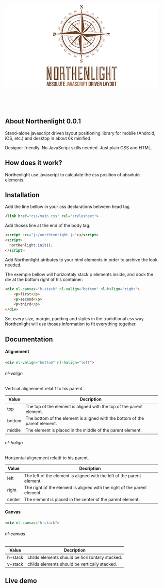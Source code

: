 ![Alt text](/logo.png?raw=true "Northenlight")
<br />
<br />
<br />
<br />
<br />
## About Northenlight 0.0.1
Stand-alone javascript driven layout positioning library for mobile (Android, iOS, etc.) and desktop in about 6k minified.

Designer friendly. No JavaScript skills needed. Just plain CSS and HTML.

## How does it work?
Northenlight use javascript to calculate the css position of absolute elements.

## Installation

Add the line bellow in your css declarations between head tag.
```html
<link href="css/main.css" rel="stylesheet">
```

Add thoses line at the end of the body tag.
```html
<script src="js/northtenlight.js"></script>
<script>
  northenlight.init();
</script>
```

Add Northenlight atributes to your html elements in order to archive the look needed.

The exemple bellow will horizontaly stack p elements inside, and dock the div at the bottom right of his container:
```html
<div nl-canvas="h-stack" nl-valign="bottom" nl-halign="right">
    <p>first</p>
    <p>second</p>
    <p>third</p>
</div>
```

Set every size, margin, padding and styles in the tradidtional css way. Northenlight will use thoses information to fit everything together.


## Documentation
#### Alignement
```html
<div nl-valign="bottom" nl-halign="left">
```
###### nl-valign
Vertical alignement relatif to his parent.

| Value   | Decription                                                                  |
|---------|-----------------------------------------------------------------------------|
| top     | The top of the element is aligned with the top of the parent element.       |
| bottom  | The bottom of the element is aligned with the bottom of the parent element. |
| middle  | The element is placed in the middle of the parent element.                  |

###### nl-halign
Horizontal alignement relatif to his parent.

| Value   | Decription                                                                 |
|---------|----------------------------------------------------------------------------|
| left    |  The left of the element is aligned with the left of the parent element.   |
| right   |  The right of the element is aligned with the right of the parent element. |
| center  |  The element is placed in the center of the parent element.                |

#### Canvas
```html
<div nl-canvas="h-stack">
```
###### nl-canvas
| Value   | Decription                                       |
|---------|--------------------------------------------------|
| h-stack | childs elements should be horizontally stacked. |
| v-stack | childs elements should be vertically stacked.   |


## Live demo
